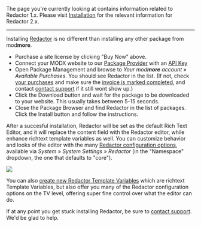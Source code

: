 The page you're currently looking at contains information related to Redactor 1.x. Please visit [Installation](https://modmore.com/redactor/documentation/installation/) for the relevant information for Redactor 2.x.

---

Installing [Redactor](https://modmore.com/extras/redactor/) is no different than installing any other package from mod**more**.

- Purchase a site license by clicking "Buy Now" above.
- Connect your MODX website to our [Package Provider](https://modmore.com/about/package-provider/) with an [API Key](https://modmore.com/account/api-keys/)
- Open Package Management and browse to _Your mod**more** account_ » _Available Purchases_. You should see Redactor in the list. (If not, check [your purchases](https://modmore.com/account/purchases/) and make sure the [invoice is marked completed](https://modmore.com/account/billing/invoices/), and contact [contact support](https://support.modmore.com/) if it still wont show up.)
- Click the Download button and wait for the package to be downloaded to your website. This usually takes between 5-15 seconds.
- Close the Package Browser and find Redactor in the list of packages. Click the Install button and follow the instructions.

After a succesful installation, Redactor will be set as the default Rich Text Editor, and it will replace the content field with the Redactor editor, while enhance richtext template variables as well. You can customize behavior and looks of the editor with the many [Redactor configuration options](https://modmore.com/extras/redactor/documentation/configuration/), available via _System_ » _System Settings_ » _Redactor_ (in the "Namespace" dropdown, the one that defaults to "core").

![](https://modmore.com/assets/uploads/2013/redactor_screen.JPG)

You can also [create new Redactor Template Variables](https://modmore.com/extras/redactor/documentation/template-variable/) which are richtext Template Variables, but also offer you many of the Redactor configuration options on the TV level, offering super fine control over what the editor can do.

If at any point you get stuck installing Redactor, be sure to [contact support](https://support.modmore.com/). We'd be glad to help.

